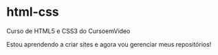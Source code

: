# html-css
 Curso de HTML5 e CSS3 do CursoemVideo


Estou aprendendo a criar sites e agora vou gerenciar meus repositórios!

<a href="https://lucas1337dev.github.io/html-css/">